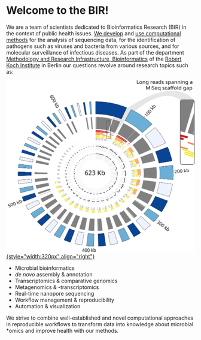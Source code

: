 # Welcome to the BIR!

We are a team of scientists dedicated to Bioinformatics Research (BIR) in the context of public health issues. [We develop](tools) and [use computational methods](publications) for the analysis of sequencing data, for the identification of pathogens such as viruses and bacteria from various sources, and for molecular surveillance of infectious diseases. As part of the department [Methodology and Research Infrastructure, Bioinformatics](https://www.rki.de/EN/Content/Institute/DepartmentsUnits/MF/MF1/mf1_node.html;jsessionid=1C82A7A82428E5F11AD1D823B18081B7.internet052) of the [Robert Koch Institute](https://www.rki.de/EN/Home/homepage_node.html) in Berlin our questions revolve around research topics such as:

[![](/index/hybrid.svg){style="width:320px" align="right"}](https://doi.org/10.1111/1462-2920.15186)

* Microbial bioinformatics
* _de novo_ assembly & annotation
* Transcriptomics & comparative genomics
* Metagenomics & -transcriptomics
* Real-time nanopore sequencing
* Workflow management & reproducibility
* Automation & visualization

We strive to combine well-established and novel computational approaches in reproducible workflows to transform data into knowledge about microbial *omics and improve health with our methods.

<!--
We develop novel tools and workflows for handling large amounts of sequence data. We apply computational methods to automate de novo (meta-)genome and transcriptome assembly, analysis and annotation of RNA-Seq data, identification and characterization of pathogens such as viruses and bacteria from environmental samples and (more recently) molecular monitoring of infectious diseases.
-->

